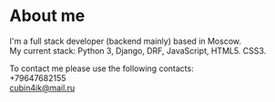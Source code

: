 # About me
I'm a full stack developer (backend mainly) based in Moscow.  
My current stack: Python 3, Django, DRF, JavaScript, HTML5. CSS3.  

To contact me please use the following contacts:  
+79647682155  
cubin4ik@mail.ru
